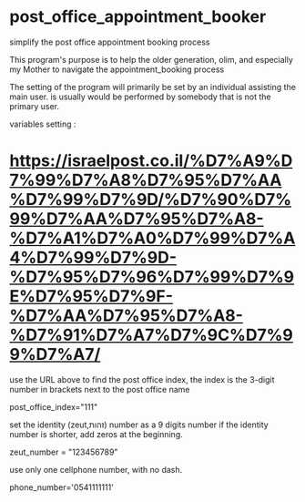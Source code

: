 # post_office_appointment_booker
simplify the post office appointment booking process  

This program's purpose is to help the older generation, olim, and especially my Mother to navigate the appointment_booking process

The setting of the program will primarily be set by an individual assisting the main user. is usually would be performed by somebody that is not the primary user.

variables setting :

# https://israelpost.co.il/%D7%A9%D7%99%D7%A8%D7%95%D7%AA%D7%99%D7%9D/%D7%90%D7%99%D7%AA%D7%95%D7%A8-%D7%A1%D7%A0%D7%99%D7%A4%D7%99%D7%9D-%D7%95%D7%96%D7%99%D7%9E%D7%95%D7%9F-%D7%AA%D7%95%D7%A8-%D7%91%D7%A7%D7%9C%D7%99%D7%A7/
use the URL above to find the post office index, the index is the 3-digit number in brackets next to the post office name 

post_office_index="111"


set the identity (zeut,זהות) number as a 9 digits number if the identity number is shorter, add zeros at the beginning.

zeut_number = "123456789"


use only one cellphone number, with no dash.

phone_number='0541111111'
